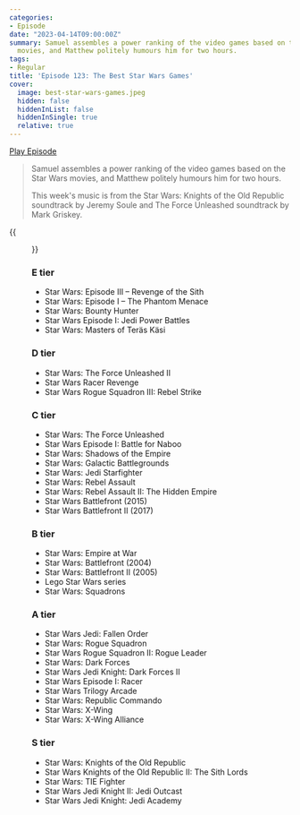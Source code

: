 ```yaml
---
categories:
- Episode
date: "2023-04-14T09:00:00Z"
summary: Samuel assembles a power ranking of the video games based on the Star Wars
  movies, and Matthew politely humours him for two hours.
tags:
- Regular
title: 'Episode 123: The Best Star Wars Games'
cover: 
  image: best-star-wars-games.jpeg
  hidden: false
  hiddenInList: false
  hiddenInSingle: true
  relative: true
---
```


[Play Episode](https://www.patreon.com/posts/episode-123-best-81475304)
> Samuel assembles a power ranking of the video games based on the Star Wars movies, and Matthew politely humours him for two hours.
>
> This week's music is from the Star Wars: Knights of the Old Republic soundtrack by Jeremy Soule and The Force Unleashed soundtrack by Mark Griskey.

{{<figure 
    src="best-star-wars-games.jpeg" 
    caption="Image credit: Naeslyn" 
    alt="Best Star Wars Games">}}

### E tier
- Star Wars: Episode III – Revenge of the Sith
- Star Wars: Episode I – The Phantom Menace
- Star Wars: Bounty Hunter
- Star Wars Episode I: Jedi Power Battles
- Star Wars: Masters of Teräs Käsi

### D tier
- Star Wars: The Force Unleashed II
- Star Wars Racer Revenge
- Star Wars Rogue Squadron III: Rebel Strike

### C tier
- Star Wars: The Force Unleashed
- Star Wars Episode I: Battle for Naboo
- Star Wars: Shadows of the Empire
- Star Wars: Galactic Battlegrounds
- Star Wars: Jedi Starfighter
- Star Wars: Rebel Assault
- Star Wars: Rebel Assault II: The Hidden Empire
- Star Wars Battlefront (2015)
- Star Wars Battlefront II (2017)

### B tier
- Star Wars: Empire at War
- Star Wars: Battlefront (2004)
- Star Wars: Battlefront II (2005)
- Lego Star Wars series
- Star Wars: Squadrons

### A tier
- Star Wars Jedi: Fallen Order
- Star Wars: Rogue Squadron
- Star Wars Rogue Squadron II: Rogue Leader
- Star Wars: Dark Forces
- Star Wars Jedi Knight: Dark Forces II
- Star Wars Episode I: Racer
- Star Wars Trilogy Arcade
- Star Wars: Republic Commando
- Star Wars: X-Wing
- Star Wars: X-Wing Alliance

### S tier
- Star Wars: Knights of the Old Republic
- Star Wars Knights of the Old Republic II: The Sith Lords
- Star Wars: TIE Fighter
- Star Wars Jedi Knight II: Jedi Outcast
- Star Wars Jedi Knight: Jedi Academy